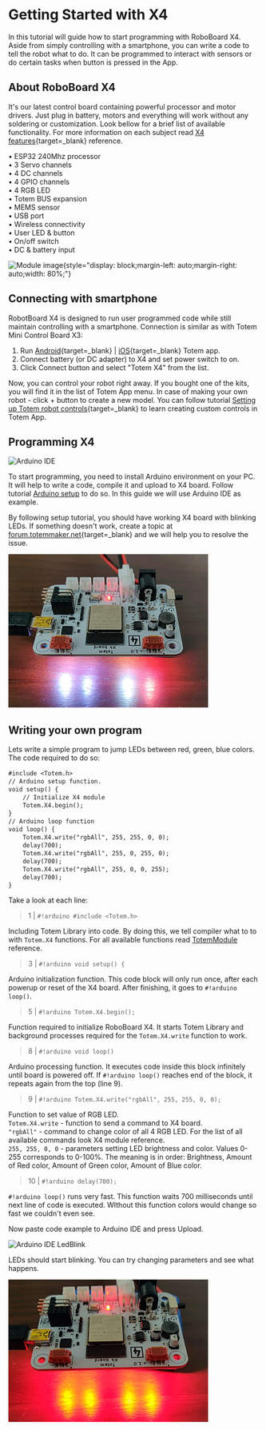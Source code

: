 # Getting Started with X4

In this tutorial will guide how to start programming with RoboBoard X4. Aside from simply controlling with a smartphone, you can write a code to tell the robot what to do. It can be programmed to interact with sensors or do certain tasks when button is pressed in the App.

## About RoboBoard X4

It's our latest control board containing powerful processor and motor drivers. Just plug in battery, motors and everything will work without any soldering or customization. Look bellow for a brief list of available functionality. For more information on each subject read [X4 features](/tutorials/X4/){target=_blank} reference.

• ESP32 240Mhz processor  
• 3 Servo channels  
• 4 DC channels  
• 4 GPIO channels  
• 4 RGB LED  
• Totem BUS expansion  
• MEMS sensor  
• USB port  
• Wireless connectivity  
• User LED & button  
• On/off switch  
• DC & battery input  

![Module image](/assets/images/module_04_1.jpg){style="display: block;margin-left: auto;margin-right: auto;width: 80%;"}

## Connecting with smartphone

RobotBoard X4 is designed to run user programmed code while still maintain controlling with a smartphone. Connection is similar as with Totem Mini Control Board X3:

1. Run [Android](https://play.google.com/store/apps/details?id=lt.aldrea.karolis.totemandroid&hl=en&gl=US){target=_blank} | [iOS](https://apps.apple.com/us/app/totemmaker/id1440494243){target=_blank} Totem app.
1. Connect battery (or DC adapter) to X4 and set power switch to on.
1. Click Connect button and select "Totem X4" from the list.

Now, you can control your robot right away. If you bought one of the kits, you will find it in the list of Totem App menu. In case of making your own robot - click + button to create a new model. You can follow tutorial [Setting up Totem robot controls](https://totemmaker.net/blog/setting-up-totem-robot-controls/){target=_blank} to learn creating custom controls in Totem App.

## Programming X4

![Arduino IDE](/assets/images/arduino_ide_2.png)

To start programming, you need to install Arduino environment on your PC. It will help to write a code, compile it and upload to X4 board. Follow tutorial [Arduino setup](/tutorials/01.ArduinoSetup) to do so. In this guide we will use Arduino IDE as example.

By following setup tutorial, you should have working X4 board with blinking LEDs. If something doesn't work, create a topic at [forum.totemmaker.net](https://forum.totemmaker.net){target=_blank} and we will help you to resolve the issue.

![Module X4 LedBlink](/assets/images/module_04_LedBlink.gif)

## Writing your own program

Lets write a simple program to jump LEDs between red, green, blue colors. The code required to do so:

```arduino linenums="1"
#include <Totem.h>
// Arduino setup function.
void setup() {
    // Initialize X4 module
    Totem.X4.begin();
}
// Arduino loop function
void loop() {
    Totem.X4.write("rgbAll", 255, 255, 0, 0);
    delay(700);
    Totem.X4.write("rgbAll", 255, 0, 255, 0);
    delay(700);
    Totem.X4.write("rgbAll", 255, 0, 0, 255);
    delay(700);
}
```

Take a look at each line:

> 1 | `#!arduino #include <Totem.h>`

Including Totem Library into code. By doing this, we tell compiler what to to with `Totem.X4` functions. For all available functions read [TotemModule](/API/TotemModule/) reference.

> 3 | `#!arduino void setup() {`

Arduino initialization function. This code block will only run once, after each powerup or reset of the X4 board. After finishing, it goes to `#!arduino loop()`.

> 5 | `#!arduino Totem.X4.begin();`

Function required to initialize RoboBoard X4. It starts Totem Library and background processes required for the `Totem.X4.write` function to work.

> 8 | `#!arduino void loop()`

Arduino processing function. It executes code inside this block infinitely until board is powered off. If `#!arduino loop()` reaches end of the block, it repeats again from the top (line 9).

> 9 | `#!arduino Totem.X4.write("rgbAll", 255, 255, 0, 0);`

Function to set value of RGB LED.  
`Totem.X4.write` - function to send a command to X4 board.  
`"rgbAll"` - command to change color of all 4 RGB LED. For the list of all available commands look X4 module reference.  
`255, 255, 0, 0` - parameters setting LED brightness and color. Values 0-255 corresponds to 0-100%. The meaning is in order: Brightness, Amount of Red color, Amount of Green color, Amount of Blue color.  

> 10 | `#!arduino delay(700);`

`#!arduino loop()` runs very fast. This function waits 700 milliseconds until next line of code is executed. WIthout this function colors would change so fast we couldn't even see.

Now paste code example to Arduino IDE and press Upload.

![Arduino IDE LedBlink](/assets/images/arduino_ide_3.gif)

LEDs should start blinking. You can try changing parameters and see what happens.

![Module X4 LedBlink](/assets/images/module_04_LedBlink2.gif)
